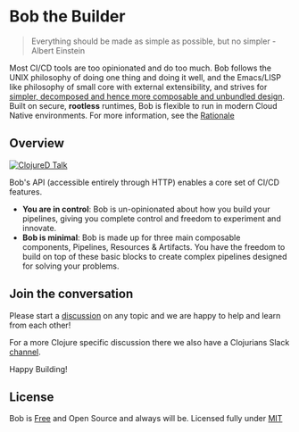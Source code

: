 # Bob the Builder

> Everything should be made as simple as possible, but no simpler - Albert Einstein

Most CI/CD tools are too opinionated and do too much. Bob follows the UNIX philosophy of doing one thing and doing it well, and the Emacs/LISP like philosophy of small core with external extensibility, and strives for [simpler, decomposed and hence more composable and unbundled design](https://www.youtube.com/watch?v=MCZ3YgeEUPg). Built on secure, <b>rootless</b> runtimes, Bob is flexible to run in modern Cloud Native environments. For more information, see the [Rationale](rationale.md)

## Overview

[![ClojureD Talk](https://img.youtube.com/vi/KtMJ4lHI_qM/0.jpg)](https://www.youtube.com/watch?v=KtMJ4lHI_qM)

Bob's API (accessible entirely through HTTP) enables a core set of CI/CD features.

- **You are in control**: Bob is un-opinionated about how you build your pipelines, giving you complete control and freedom to experiment and innovate.
- **Bob is minimal**: Bob is made up for three main composable components, Pipelines, Resources & Artifacts. You have the freedom to build on top of these basic blocks to create complex pipelines designed for solving your problems.

## Join the conversation
Please start a [discussion](https://github.com/bob-cd/bob/discussions) on any topic and we are happy to help and learn from each other!

For a more Clojure specific discussion there we also have a Clojurians Slack [channel](https://clojurians.slack.com/messages/CPBAYJJF6).

Happy Building!

## License
Bob is [Free](https://www.gnu.org/philosophy/free-sw.en.html) and Open Source and always will be. Licensed fully under [MIT](https://opensource.org/licenses/MIT)
